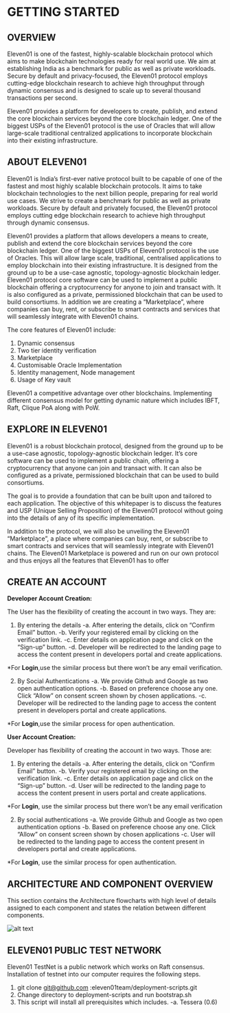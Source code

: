 # GETTING STARTED
## OVERVIEW

Eleven01 is one of the fastest, highly-scalable blockchain protocol which aims to make blockchain technologies ready for real world use. We aim at establishing India as a benchmark for public as well as private workloads. Secure by default and privacy-focused, the Eleven01 protocol employs cutting-edge blockchain research to achieve high throughput through dynamic consensus and is designed to scale up to several thousand transactions per second.

Eleven01 provides a platform for developers to create, publish, and extend the core blockchain services beyond the core blockchain ledger. One of the biggest USPs of the Eleven01 protocol is the use of Oracles that will allow large-scale traditional centralized applications to incorporate blockchain into their existing infrastructure.

## ABOUT ELEVEN01

Eleven01 is India’s first-ever native protocol built to be capable of one of the fastest and most highly scalable blockchain protocols. It aims to take blockchain technologies to the next billion people, preparing for real world use cases. We strive to create a benchmark for public as well as private workloads. Secure by default and privately focused, the Eleven01 protocol employs cutting edge blockchain research to achieve high throughput through dynamic consensus.

Eleven01 provides a platform that allows developers a means to create, publish and extend the core blockchain services beyond the core blockchain ledger. One of the biggest USPs of Eleven01 protocol is the use of Oracles. This will allow large scale, traditional, centralised applications to employ blockchain into their existing infrastructure. It is designed from the ground up to be a use-case agnostic, topology-agnostic blockchain ledger.
Eleven01 protocol core software can be used to implement a public blockchain offering a cryptocurrency for anyone to join and transact with. It is also configured as a private, permissioned blockchain that can be used to build consortiums. In addition we are creating a “Marketplace”, where companies can buy, rent, or subscribe to smart contracts and services that will seamlessly integrate with Eleven01 chains.

The core features of Eleven01 include:

1. Dynamic consensus
2. Two tier identity verification 
3. Marketplace 
4. Customisable Oracle Implementation 
5. Identity management, Node management 
6. Usage of Key vault 

Eleven01 a competitive advantage over other blockchains. Implementing different consensus model for getting dynamic nature which includes IBFT, Raft, Clique PoA along with PoW.

## EXPLORE IN ELEVEN01

Eleven01 is a robust blockchain protocol, designed from the ground up to be a use-case agnostic, topology-agnostic blockchain ledger. It’s core software can be used to implement a public chain, offering a cryptocurrency that anyone can join and transact with. It can also be configured as a private, permissioned blockchain that can be used to build consortiums.

The goal is to provide a foundation that can be built upon and tailored to each application. The objective of this whitepaper is to discuss the features and USP (Unique Selling Proposition) of the Eleven01 protocol without going into the details of any of its specific implementation.

In addition to the protocol, we will also be unveiling the Eleven01 “Marketplace”, a place where companies can buy, rent, or subscribe to smart contracts and services that will seamlessly integrate with Eleven01 chains. The Eleven01 Marketplace is powered and run on our own protocol and thus enjoys all the features that Eleven01 has to offer

## CREATE AN ACCOUNT

**Developer Account Creation:**

The User has the flexibility of creating the account in two ways. They are:

1. By entering the details
  -a. After entering the details, click on “Confirm Email” button.
  -b. Verify your registered email by clicking on the verification link.
  -c. Enter details on application page and click on the “Sign-up” button.
  -d. Developer will be redirected to the landing page to access the content present in developers portal and create applications.
  
 *For **Login**,use the similar process but there won’t be any email verification.
 
2. By Social Authentications
  -a. We provide Github and Google as two open authentication options.
  -b. Based on preference choose any one. Click “Allow” on consent screen shown by chosen applications.
  -c. Developer will be redirected to the landing page to access the content present in developers portal and create applications.
  
*For **Login**,use the similar process for open authentication.
 
**User Account Creation:**

Developer has flexibility of creating the account in two ways. Those are:

1. By entering the details
  -a. After entering the details, click on “Confirm Email” button.
  -b. Verify your registered email by clicking on the verification link.
  -c. Enter details on application page and click on the “Sign-up” button.
  -d. User will be redirected to the landing page to access the content present in users portal and create applications.
  
*For **Login**, use the similar process but there won’t be any email verification

2. By social authentications
  -a. We provide Github and Google as two open authentication options
  -b. Based on preference choose any one. Click “Allow” on consent screen shown by chosen applications
  -c. User will be redirected to the landing page to access the content present in developers portal and create applications.
  
*For **Login**, use the similar process for open authentication.

## ARCHITECTURE AND COMPONENT OVERVIEW

This section contains the Architecture flowcharts with high level of details assigned to each component and states the relation between different components.

![alt text](https://developers.eleven01.io/assets/images/overview-structure.png)

## ELEVEN01 PUBLIC TEST NETWORK

Eleven01 TestNet is a public network which works on Raft consensus. Installation of testnet into our computer requires the following steps.

1. git clone  [git@github.com](https://developers.eleven01.io/)  :eleven01team/deployment-scripts.git
2. Change directory to deployment-scripts and run bootstrap.sh
3. This script will install all prerequisites which includes.
  -a. Tessera (0.6)



